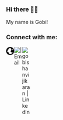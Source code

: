 ### Hi there 👋🏾

My name is Gobi!

### Connect with me:

[<img align="left" alt="" width="22px" src="https://raw.githubusercontent.com/iconic/open-iconic/master/svg/globe.svg" />][website]
[<img align="left" alt=" | Email" width="22px" src="https://cdn.jsdelivr.net/npm/simple-icons@v3/icons/gmail.svg" />][email]
[<img align="left" alt="gobishanvijikaran | LinkedIn" width="22px" src="https://cdn.jsdelivr.net/npm/simple-icons@v3/icons/linkedin.svg" />][linkedin]

[website]: https://gobishan.ca
[email]: mailto:gobishan2000@gmail.com
[linkedin]: https://linkedin.com/in/gobishanvijikaran
<!--
**GobishanVijikaran/GobishanVijikaran** is a ✨ _special_ ✨ repository because its `README.md` appears on your GitHub profile.

Here are some ideas to get you start

- 🔭 I’m currently working on ...
- 🌱 I’m currently learning ...
- 👯 I’m looking to collaborate on ...
- 🤔 I’m looking for help with ...
- 💬 Ask me about ...
- 📫 How to reach me: ...
- ⚡ Fun fact: ...

-->
